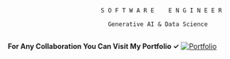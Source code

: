           
                                    S O F T W A R E    E N G I N E E R  
                                    
                                      Generative AI & Data Science
                                                     
                                        
                                         
## 
<p align="center">
  <b>For Any Collaboration You Can Visit My Portfolio ✓</b>
 
  <a href="https://portfolio-eta-flame-69.vercel.app/">
    <img src="https://cdn-icons-png.flaticon.com/32/7811/7811495.png" alt="Portfolio"/>
  </a>
</p>






